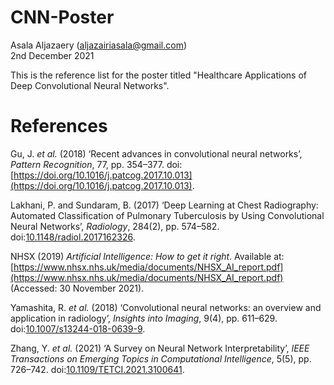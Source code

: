 # CNN-Poster
Asala Aljazaery (aljazairiasala@gmail.com)  
2nd December 2021  

This is the reference list for the poster titled "Healthcare Applications of Deep Convolutional Neural Networks".  

# References
Gu, J. _et al._ (2018) ‘Recent advances in convolutional neural networks’, _Pattern Recognition_, 77, pp. 354–377. doi:[https://doi.org/10.1016/j.patcog.2017.10.013](https://doi.org/10.1016/j.patcog.2017.10.013).  

Lakhani, P. and Sundaram, B. (2017) ‘Deep Learning at Chest Radiography: Automated Classification of Pulmonary Tuberculosis by Using Convolutional Neural Networks’, _Radiology_, 284(2), pp. 574–582. doi:[10.1148/radiol.2017162326](https://doi.org/10.1148/radiol.2017162326).  

NHSX (2019) _Artificial Intelligence: How to get it right_. Available at: [https://www.nhsx.nhs.uk/media/documents/NHSX_AI_report.pdf](https://www.nhsx.nhs.uk/media/documents/NHSX_AI_report.pdf) (Accessed: 30 November 2021).  

Yamashita, R. _et al._ (2018) ‘Convolutional neural networks: an overview and application in radiology’, _Insights into Imaging_, 9(4), pp. 611–629. doi:[10.1007/s13244-018-0639-9](https://doi.org/10.1007/s13244-018-0639-9).  

Zhang, Y. _et al._ (2021) ‘A Survey on Neural Network Interpretability’, _IEEE Transactions on Emerging Topics in Computational Intelligence_, 5(5), pp. 726–742. doi:[10.1109/TETCI.2021.3100641](https://doi.org/10.1109/TETCI.2021.3100641).  
